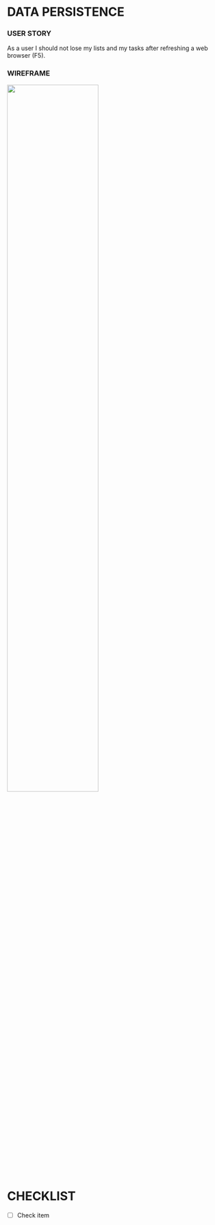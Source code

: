 # DATA PERSISTENCE

### USER STORY

As a user I should not lose my lists and my tasks after refreshing a web browser (F5).

### WIREFRAME

<img src="https://user-images.githubusercontent.com/80547490/223048755-aa43f7b4-256a-4f4c-b956-2109ce611712.png" width=65% high=65%>

# CHECKLIST

- [ ] Check item 

<br><br><br>
